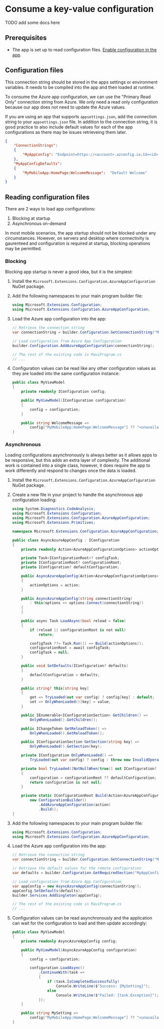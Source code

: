 # Consume a key-value configuration

TODO add some docs here

## Prerequisites

* The app is set up to read configuration files. [Enable configuration in the app](../../build/configuration.md).

## Configuration files

This connection string should be stored in the apps settings or environment variables. It needs to be compiled into the app and then loaded at runtime.

To consume the Azure app configuration, we can use the "Primary Read Only" connection string from Azure. We only need a read only configuration because our app does not need to update the Azure values.

If you are using an app that supports `appsettings.json`, add the connection string to your `appsettings.json` file. In addition to the connection string, it is good practice to also include default values for each of the app configurations as there may be issues retrieveing them later.

```json
{
    "ConnectionStrings":
    {
        "MyAppConfig": "Endpoint=https://<account>.azconfig.io;Id=<id>;Secret=<secret>"
    },
    "MyAppConfigDefaults":
    {
        "MyMobileApp:HomePage:WelcomeMessage":  "Default Welcome"
    }
}
```

## Reading configuration files

There are 2 ways to load app configurations:

1. Blocking at startup
2. Asynchronous on-demand

In most mobile scenarios, the app startup should not be blocked under any circumstances. However, on servers and desktop where connectivity is gaurenteed and configuration is required at startup, blocking operations may be permitted.

### Blocking

Blocking app startup is never a good idea, but it is the simplest:

1. Install the `Microsoft.Extensions.Configuration.AzureAppConfiguration` NuGet package.

2. Add the following namespaces to your main program builder file:

    ```cs
    using Microsoft.Extensions.Configuration;
    using Microsoft.Extensions.Configuration.AzureAppConfiguration;
    ```

3. Load the Azure app configuration into the app:

    ```cs
    // Retrieve the connection string
    var connectionString = builder.Configuration.GetConnectionString("MyAppConfig");

    // Load configuration from Azure App Configuration
    builder.Configuration.AddAzureAppConfiguration(connectionString);

    // The rest of the existing code in MauiProgram.cs
    // ...
    ```

4. Configuration values can be read like any other configuration values as they are loaded into the same configuration instance:

    ```cs
    public class MyViewModel
    {
        private readonly IConfiguration config;

        public MyViewModel(IConfiguration configuration)
        {
            config = configuration;
        }

        public string WelcomeMessage =>
            config["MyMobileApp:HomePage:WelcomeMessage"] ?? "<unavailable>";
    }
    ```

### Asynchronous

Loading configurations asynchronously is always better as it allows apps to be responsive, but this adds an extra layer of complexity. The additional work is contained into a single class, however, it does require the app to work differently and respond to changes once the data is loaded.


1. Install the `Microsoft.Extensions.Configuration.AzureAppConfiguration` NuGet package.

2. Create a new file in your project to handle the asynchronous app configuration loading:

    ```cs
    using System.Diagnostics.CodeAnalysis;
    using Microsoft.Extensions.Configuration;
    using Microsoft.Extensions.Configuration.AzureAppConfiguration;
    using Microsoft.Extensions.Primitives;

    namespace Microsoft.Extensions.Configuration.AzureAppConfiguration;

    public class AsyncAzureAppConfig : IConfiguration
    {
        private readonly Action<AzureAppConfigurationOptions> actionOptions;

        private Task<IConfigurationRoot>? configTask;
        private IConfigurationRoot? configurationRoot;
        private IConfiguration? defaultConfiguration;

        public AsyncAzureAppConfig(Action<AzureAppConfigurationOptions> action)
        {
            actionOptions = action;
        }

        public AsyncAzureAppConfig(string connectionString)
            : this(options => options.Connect(connectionString))
        {
        }

        public async Task LoadAsync(bool reload = false)
        {
            if (reload || configurationRoot is not null)
                return;

            configTask ??= Task.Run(() => Build(actionOptions));
            configurationRoot = await configTask;
            configTask = null;
        }

        public void SetDefaults(IConfiguration? defaults)
        {
            defaultConfiguration = defaults;
        }

        public string? this[string key]
        {
            get => TryLoaded(out var config) ? config[key] : default;
            set => OnlyWhenLoaded()[key] = value;
        }

        public IEnumerable<IConfigurationSection> GetChildren() =>
            OnlyWhenLoaded().GetChildren();

        public IChangeToken GetReloadToken() =>
            OnlyWhenLoaded().GetReloadToken();

        public IConfigurationSection GetSection(string key) =>
            OnlyWhenLoaded().GetSection(key);

        private IConfiguration OnlyWhenLoaded() =>
            TryLoaded(out var config) ? config : throw new InvalidOperationException("Configuration is not yet ready, make sure to call LoadAsync() first.");

        private bool TryLoaded([NotNullWhen(true)] out IConfiguration? configuration)
        {
            configuration = configurationRoot ?? defaultConfiguration;
            return configuration is not null;
        }

        private static IConfigurationRoot Build(Action<AzureAppConfigurationOptions> action) =>
            new ConfigurationBuilder()
                .AddAzureAppConfiguration(action)
                .Build();
    }
    ```

3. Add the following namespaces to your main program builder file:

    ```cs
    using Microsoft.Extensions.Configuration;
    using Microsoft.Extensions.Configuration.AzureAppConfiguration;
    ```

4. Load the Azure app configuration into the app:

    ```cs
    // Retrieve the connection string
    var connectionString = builder.Configuration.GetConnectionString("MyAppConfig");

    // Retrieve the default values for the remote configuration
    var defaults = builder.Configuration.GetRequiredSection("MyAppConfigDefaults");

    // Load configuration from Azure App Configuration
    var appConfig = new AsyncAzureAppConfig(connectionString!);
    appConfig.SetDefaults(defaults);
    builder.Services.AddSingleton(appConfig);

    // The rest of the existing code in MauiProgram.cs
    // ...
    ```

5. Configuration values can be read asynchronously and the application can wait for the configuration to load and then update accordingly:

    ```cs
    public class MyViewModel
    {
        private readonly AsyncAzureAppConfig config;

        public MyViewModel(AsyncAzureAppConfig configuration)
        {
            config = configuration;

            configuration.LoadAsync()
                .ContinueWith(task =>
                {
                    if (task.IsCompletedSuccessfully)
                        Console.WriteLine($"Success: {MySetting}");
                    else
                        Console.WriteLine($"Failed: {task.Exception}");
                });
        }

        public string MySetting =>
            config["MyMobileApp:HomePage:WelcomeMessage"] ?? "<unavailable>";
    }
    ```
